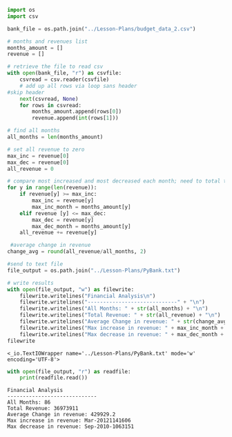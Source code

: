 

```python
import os
import csv
```


```python
bank_file = os.path.join("../Lesson-Plans/budget_data_2.csv")
```


```python
# months and revenues list
months_amount = []
revenue = []
```


```python
# retrieve the file to read csv
with open(bank_file, "r") as csvfile:
    csvread = csv.reader(csvfile)
    # add up all rows via loop sans header
#skip header
    next(csvread, None)
    for rows in csvread:
        months_amount.append(rows[0])
        revenue.append(int(rows[1]))
```


```python
# find all months
all_months = len(months_amount)
```


```python
# set all revenue to zero
max_inc = revenue[0]
max_dec = revenue[0]
all_revenue = 0
```


```python
# compare most increased and most decreased each month; need to total the revenue 
for y in range(len(revenue)):
    if revenue[y] >= max_inc:
        max_inc = revenue[y]
        max_inc_month = months_amount[y]
    elif revenue [y] <= max_dec:
        max_dec = revenue[y]
        max_dec_month = months_amount[y]
    all_revenue += revenue[y]
```


```python
 #average change in revenue
change_avg = round(all_revenue/all_months, 2)
```


```python
#send to text file
file_output = os.path.join("../Lesson-Plans/PyBank.txt")
```


```python
# write results
with open(file_output, "w") as filewrite:
    filewrite.writelines("Financial Analysis\n")
    filewrite.writelines("-----------------------------" + "\n")
    filewrite.writelines("All Months: " + str(all_months) + "\n")
    filewrite.writelines("Total Revenue: " + str(all_revenue) + "\n")
    filewrite.writelines("Average Change in revenue: " + str(change_avg) + "\n")
    filewrite.writelines("Max increase in revenue: " + max_inc_month +  str(max_inc)  + "\n")
    filewrite.writelines("Max decrease in revenue: " + max_dec_month +  str(max_dec) + "\n")
filewrite
```




    <_io.TextIOWrapper name='../Lesson-Plans/PyBank.txt' mode='w' encoding='UTF-8'>




```python
with open(file_output, "r") as readfile:
    print(readfile.read())
```

    Financial Analysis
    -----------------------------
    All Months: 86
    Total Revenue: 36973911
    Average Change in revenue: 429929.2
    Max increase in revenue: Mar-20121141606
    Max decrease in revenue: Sep-2010-1063151
    

